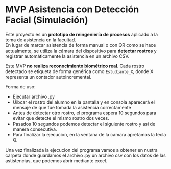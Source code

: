 # MVP Asistencia con Detección Facial (Simulación)

Este proyecto es un **prototipo de reingeniería de procesos** aplicado a la toma de asistencia en la facultad.  
En lugar de marcar asistencia de forma manual o con QR como se hace actualmente, se utiliza la cámara del dispositivo para **detectar rostros** y registrar automáticamente la asistencia en un archivo CSV.

Este MVP **no realiza reconocimiento biométrico real**. Cada rostro detectado se etiqueta de forma genérica como `Estudiante_X`, donde X representa un contador autoincremental.

Forma de uso:
  - Ejecutar archivo .py
  - Uibcar el rostro del alumno en la pantalla y en consola aparecerá el mensaje de que fue tomada la asistencia correctamente
  - Antes de detectar otro rostro, el programa espera 10 segundos para evitar que detecte el mismo rostro dos veces.
  - Pasados 10 segundos podemos detectar el siguiente rostro y asi de manera consecutiva.
  - Para finalizar la ejecucion, en la ventana de la camara apretamos la tecla Q.

Una vez finalizada la ejecucion del programa vamos a obtener en nustra carpeta donde guardamos el archivo .py un archivo csv con los datos de las astistencias, que podemos abrir mediante excel.


